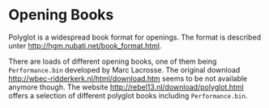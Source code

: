 # Opening Books 

Polyglot is a widespread book format for openings. The format is described unter http://hgm.nubati.net/book_format.html. 

There are loads of different opening books, one of them being `Performance.bin` developed by Marc Lacrosse. The original download http://wbec-ridderkerk.nl/html/download.htm seems to be not available anymore though. 
The website http://rebel13.nl/download/polyglot.html offers a selection of different polyglot books including `Performance.bin`.